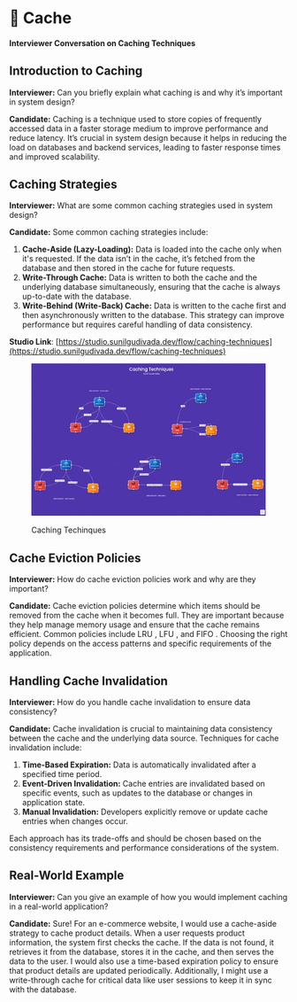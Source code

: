 # 🔹 Cache

#### Interviewer Conversation on Caching Techniques

## **Introduction to Caching**

**Interviewer:** Can you briefly explain what caching is and why it’s important in system design?

**Candidate:** Caching is a technique used to store copies of frequently accessed data in a faster storage medium to improve performance and reduce latency. It’s crucial in system design because it helps in reducing the load on databases and backend services, leading to faster response times and improved scalability.

## **Caching Strategies**

**Interviewer:** What are some common caching strategies used in system design?

**Candidate:** Some common caching strategies include:

1. **Cache-Aside (Lazy-Loading):** Data is loaded into the cache only when it's requested. If the data isn’t in the cache, it’s fetched from the database and then stored in the cache for future requests.
2. **Write-Through Cache:** Data is written to both the cache and the underlying database simultaneously, ensuring that the cache is always up-to-date with the database.
3. **Write-Behind (Write-Back) Cache:** Data is written to the cache first and then asynchronously written to the database. This strategy can improve performance but requires careful handling of data consistency.

**Studio Link**: [https://studio.sunilgudivada.dev/flow/caching-techniques](https://studio.sunilgudivada.dev/flow/caching-techniques)

<figure><img src="../../.gitbook/assets/caching-techinques.gif" alt=""><figcaption><p>Caching Techinques</p></figcaption></figure>

## **Cache Eviction Policies**

**Interviewer:** How do cache eviction policies work and why are they important?

**Candidate:** Cache eviction policies determine which items should be removed from the cache when it becomes full. They are important because they help manage memory usage and ensure that the cache remains efficient. Common policies include LRU , LFU , and FIFO . Choosing the right policy depends on the access patterns and specific requirements of the application.

## **Handling Cache Invalidation**

**Interviewer:** How do you handle cache invalidation to ensure data consistency?

**Candidate:** Cache invalidation is crucial to maintaining data consistency between the cache and the underlying data source. Techniques for cache invalidation include:

1. **Time-Based Expiration:** Data is automatically invalidated after a specified time period.
2. **Event-Driven Invalidation:** Cache entries are invalidated based on specific events, such as updates to the database or changes in application state.
3. **Manual Invalidation:** Developers explicitly remove or update cache entries when changes occur.

Each approach has its trade-offs and should be chosen based on the consistency requirements and performance considerations of the system.

## **Real-World Example**

**Interviewer:** Can you give an example of how you would implement caching in a real-world application?

**Candidate:** Sure! For an e-commerce website, I would use a cache-aside strategy to cache product details. When a user requests product information, the system first checks the cache. If the data is not found, it retrieves it from the database, stores it in the cache, and then serves the data to the user. I would also use a time-based expiration policy to ensure that product details are updated periodically. Additionally, I might use a write-through cache for critical data like user sessions to keep it in sync with the database.
